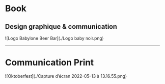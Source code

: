 # Book

## Design graphique & communication

![Logo Babylone Beer Bar](./Logo baby noir.png)

---
# Communication Print

![Oktoberfest](./Capture d’écran 2022-05-13 à 13.16.55.png)


